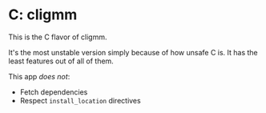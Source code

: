 # C: cligmm

This is the C flavor of cligmm. 

It's the most unstable version simply because of how unsafe C is. 
It has the least features out of all of them. 

This app _does not_:
- Fetch dependencies
- Respect `install_location` directives